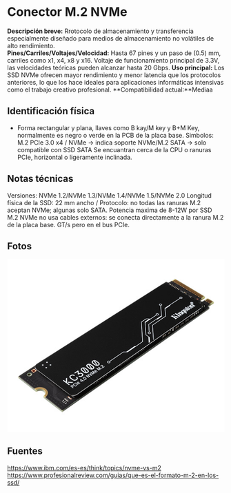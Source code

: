 # Conector M.2 NVMe

**Descripción breve:** Rrotocolo de almacenamiento y transferencia especialmente diseñado para 
medios de almacenamiento no volátiles de alto rendimiento.<br>
**Pines/Carriles/Voltajes/Velocidad:**  Hasta 67 pines y un paso de \(0.5\) mm, carriles como x1, x4, x8 y x16.
Voltaje de funcionamiento principal de $3.3$V, las velocidades teóricas pueden alcanzar hasta 20 Gbps.
**Uso principal:** Los SSD NVMe ofrecen mayor rendimiento y menor latencia que los protocolos anteriores,
lo que los hace ideales para aplicaciones informáticas intensivas como el trabajo creativo profesional.
**Compatibilidad actual:**Mediaa

## Identificación física
- Forma rectangular y plana, llaves como B kay/M key y B+M Key, normalmente es negro o verde en la PCB de la placa base.
Simbolos: M.2 PCIe 3.0 x4 / NVMe → indica soporte NVMe/M.2 SATA → solo compatible con SSD SATA
Se encuantran cerca de la CPU o ranuras PCIe, horizontal o ligeramente inclinada.
## Notas técnicas
Versiones: NVMe 1.2/NVMe 1.3/NVMe 1.4/NVMe 1.5/NVMe 2.0
Longitud física de la SSD: 22 mm ancho / Protocolo: no todas las ranuras M.2 aceptan NVMe; algunas solo SATA.
Potencia maxima de 8-12W por SSD
M.2 NVMe no usa cables externos: se conecta directamente a la ranura M.2 de la placa base.
GT/s pero en el bus PCIe.

## Fotos
![M.2 NVMe](../../../assets/img/11-conectores_datos/m2.jpg "M.2 NVMe")

## Fuentes
https://www.ibm.com/es-es/think/topics/nvme-vs-m2
https://www.profesionalreview.com/guias/que-es-el-formato-m-2-en-los-ssd/
